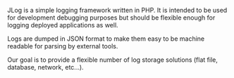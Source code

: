 JLog is a simple logging framework written in PHP. It is intended to be used
for development debugging purposes but should be flexible enough for logging
deployed applications as well.

Logs are dumped in JSON format to make them easy to be machine readable for
parsing by external tools.

Our goal is to provide a flexible number of log storage solutions (flat file, 
database, network, etc...).